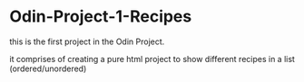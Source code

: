 # Odin-Project-1-Recipes

this is the first project in the Odin Project.

it comprises of creating a pure html project to show different recipes in a list (ordered/unordered)
